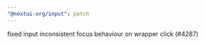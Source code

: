 ```yaml
---
"@nextui-org/input": patch
---
```


fixed input inconsistent focus behaviour on wrapper click (#4287)

